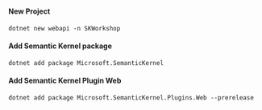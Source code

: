 ### 

#### New Project
```
dotnet new webapi -n SKWorkshop
```

#### Add Semantic Kernel package
```
dotnet add package Microsoft.SemanticKernel 
```
#### Add Semantic Kernel Plugin Web
```
dotnet add package Microsoft.SemanticKernel.Plugins.Web --prerelease
```

